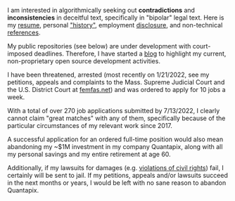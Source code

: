 I am interested in algorithmically seeking out **contradictions** and **inconsistencies** in deceitful text, specifically in "bipolar" legal text. Here is my [resume](https://qnarre.com/resume.pdf), personal ["history"](https://qnarre.com/history.pdf), employment [disclosure](https://qnarre.com/disclosure.pdf), and non-technical [references](https://github.com/quantapix/quantapix/blob/main/references.pdf).

My public repositories (see below) are under development with court-imposed deadlines. Therefore, I have started a [blog](https://github.com/quantapix/quantapix/blob/main/blog.md) to highlight my current, non-proprietary open source development activities.

I have been threatened, arrested (most recently on 1/21/2022, see my petitions, appeals and complaints to the Mass. Supreme Judicial Court and the U.S. District Court at [femfas.net](https://femfas.net)) and was ordered to apply for 10 jobs a week.

With a total of over 270 job applications submitted by 7/13/2022, I clearly cannot claim "great matches" with any of them, specifically because of the particular circumstances of my relevant work since 2017.

A successful application for an ordered full-time position would also mean abandoning my ~$1M investment in my company Quantapix, along with all my personal savings and my entire retirement at age 60.

Additionally, if my lawsuits for damages (e.g. [violations of civil rights](https://femfas.net/rights)) fail, I certainly will be sent to jail. If my petitions, appeals and/or lawsuits succeed in the next months or years, I would be left with no sane reason to abandon Quantapix.
